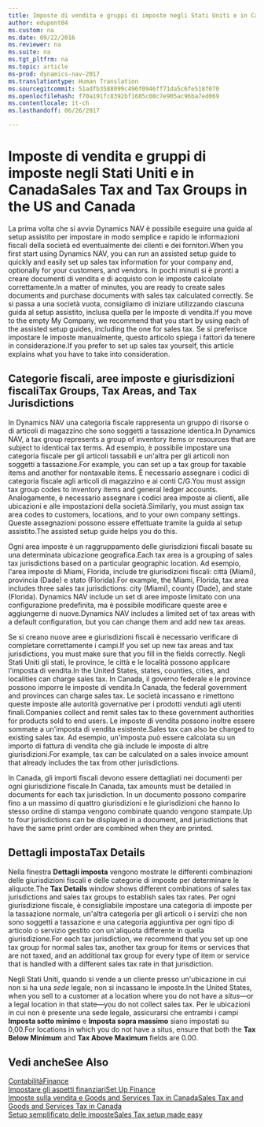 ```yaml
---
title: Imposte di vendita e gruppi di imposte negli Stati Uniti e in Canada
author: edupont04
ms.custom: na
ms.date: 09/22/2016
ms.reviewer: na
ms.suite: na
ms.tgt_pltfrm: na
ms.topic: article
ms-prod: dynamics-nav-2017
ms.translationtype: Human Translation
ms.sourcegitcommit: 51adfb3588099c496f0946ff71da5c6fe518f070
ms.openlocfilehash: f70a191fc8392bf1685c08c7e905ac96ba7ed069
ms.contentlocale: it-ch
ms.lasthandoff: 06/26/2017

---
```


# <a name="sales-tax-and-tax-groups-in-the-us-and-canada"></a><span data-ttu-id="b11ef-102">Imposte di vendita e gruppi di imposte negli Stati Uniti e in Canada</span><span class="sxs-lookup"><span data-stu-id="b11ef-102">Sales Tax and Tax Groups in the US and Canada</span></span>
<span data-ttu-id="b11ef-103">La prima volta che si avvia Dynamics NAV è possibile eseguire una guida al setup assistito per impostare in modo semplice e rapido le informazioni fiscali della società ed eventualmente dei clienti e dei fornitori.</span><span class="sxs-lookup"><span data-stu-id="b11ef-103">When you first start using Dynamics NAV, you can run an assisted setup guide to quickly and easily set up sales tax information for your company and, optionally for your customers, and vendors.</span></span> <span data-ttu-id="b11ef-104">In pochi minuti si è pronti a creare documenti di vendita e di acquisto con le imposte calcolate correttamente.</span><span class="sxs-lookup"><span data-stu-id="b11ef-104">In a matter of minutes, you are ready to create sales documents and purchase documents with sales tax calculated correctly.</span></span>
<span data-ttu-id="b11ef-105">Se si passa a una società vuota, consigliamo di iniziare utilizzando ciascuna guida al setup assistito, inclusa quella per le imposte di vendita.</span><span class="sxs-lookup"><span data-stu-id="b11ef-105">If you move to the empty My Company, we recommend that you start by using each of the assisted setup guides, including the one for sales tax.</span></span> <span data-ttu-id="b11ef-106">Se si preferisce impostare le imposte manualmente, questo articolo spiega i fattori da tenere in considerazione.</span><span class="sxs-lookup"><span data-stu-id="b11ef-106">If you prefer to set up sales tax yourself, this article explains what you have to take into consideration.</span></span>  

## <a name="tax-groups-tax-areas-and-tax-jurisdictions"></a><span data-ttu-id="b11ef-107">Categorie fiscali, aree imposte e giurisdizioni fiscali</span><span class="sxs-lookup"><span data-stu-id="b11ef-107">Tax Groups, Tax Areas, and Tax Jurisdictions</span></span>
<span data-ttu-id="b11ef-108">In Dynamics NAV una categoria fiscale rappresenta un gruppo di risorse o di articoli di magazzino che sono soggetti a tassazione identica.</span><span class="sxs-lookup"><span data-stu-id="b11ef-108">In Dynamics NAV, a tax group represents a group of inventory items or resources that are subject to identical tax terms.</span></span> <span data-ttu-id="b11ef-109">Ad esempio, è possibile impostare una categoria fiscale per gli articoli tassabili e un'altra per gli articoli non soggetti a tassazione.</span><span class="sxs-lookup"><span data-stu-id="b11ef-109">For example, you can set up a tax group for taxable items and another for nontaxable items.</span></span> <span data-ttu-id="b11ef-110">È necessario assegnare i codici di categoria fiscale agli articoli di magazzino e ai conti C/G.</span><span class="sxs-lookup"><span data-stu-id="b11ef-110">You must assign tax group codes to inventory items and general ledger accounts.</span></span> <span data-ttu-id="b11ef-111">Analogamente, è necessario assegnare i codici area imposte ai clienti, alle ubicazioni e alle impostazioni della società.</span><span class="sxs-lookup"><span data-stu-id="b11ef-111">Similarly, you must assign tax area codes to customers, locations, and to your own company settings.</span></span> <span data-ttu-id="b11ef-112">Queste assegnazioni possono essere effettuate tramite la guida al setup assistito.</span><span class="sxs-lookup"><span data-stu-id="b11ef-112">The assisted setup guide helps you do this.</span></span>  

<span data-ttu-id="b11ef-113">Ogni area imposte è un raggruppamento delle giurisdizioni fiscali basate su una determinata ubicazione geografica.</span><span class="sxs-lookup"><span data-stu-id="b11ef-113">Each tax area is a grouping of sales tax jurisdictions based on a particular geographic location.</span></span> <span data-ttu-id="b11ef-114">Ad esempio, l'area imposte di Miami, Florida, include tre giurisdizioni fiscali: città (Miami), provincia (Dade) e stato (Florida).</span><span class="sxs-lookup"><span data-stu-id="b11ef-114">For example, the Miami, Florida, tax area includes three sales tax jurisdictions: city (Miami), county (Dade), and state (Florida).</span></span> <span data-ttu-id="b11ef-115">Dynamics NAV include un set di aree imposte limitato con una configurazione predefinita, ma è possibile modificare queste aree e aggiungerne di nuove.</span><span class="sxs-lookup"><span data-stu-id="b11ef-115">Dynamics NAV includes a limited set of tax areas with a default configuration, but you can change them and add new tax areas.</span></span>  

<span data-ttu-id="b11ef-116">Se si creano nuove aree e giurisdizioni fiscali è necessario verificare di completare correttamente i campi.</span><span class="sxs-lookup"><span data-stu-id="b11ef-116">If you set up new tax areas and tax jurisdictions, you must make sure that you fill in the fields correctly.</span></span> <span data-ttu-id="b11ef-117">Negli Stati Uniti gli stati, le province, le città e le località possono applicare l'imposta di vendita.</span><span class="sxs-lookup"><span data-stu-id="b11ef-117">In the United States, states, counties, cities, and localities can charge sales tax.</span></span> <span data-ttu-id="b11ef-118">In Canada, il governo federale e le province possono imporre le imposte di vendita.</span><span class="sxs-lookup"><span data-stu-id="b11ef-118">In Canada, the federal government and provinces can charge sales tax.</span></span> <span data-ttu-id="b11ef-119">Le società incassano e rimettono queste imposte alle autorità governative per i prodotti venduti agli utenti finali.</span><span class="sxs-lookup"><span data-stu-id="b11ef-119">Companies collect and remit sales tax to these government authorities for products sold to end users.</span></span> <span data-ttu-id="b11ef-120">Le imposte di vendita possono inoltre essere sommate a un'imposta di vendita esistente.</span><span class="sxs-lookup"><span data-stu-id="b11ef-120">Sales tax can also be charged to existing sales tax.</span></span> <span data-ttu-id="b11ef-121">Ad esempio, un'imposta può essere calcolata su un importo di fattura di vendita che già include le imposte di altre giurisdizioni.</span><span class="sxs-lookup"><span data-stu-id="b11ef-121">For example, tax can be calculated on a sales invoice amount that already includes the tax from other jurisdictions.</span></span>  

<span data-ttu-id="b11ef-122">In Canada, gli importi fiscali devono essere dettagliati nei documenti per ogni giurisdizione fiscale.</span><span class="sxs-lookup"><span data-stu-id="b11ef-122">In Canada, tax amounts must be detailed in documents for each tax jurisdiction.</span></span> <span data-ttu-id="b11ef-123">In un documento possono comparire fino a un massimo di quattro giurisdizioni e le giurisdizioni che hanno lo stesso ordine di stampa vengono combinate quando vengono stampate.</span><span class="sxs-lookup"><span data-stu-id="b11ef-123">Up to four jurisdictions can be displayed in a document, and jurisdictions that have the same print order are combined when they are printed.</span></span>

## <a name="tax-details"></a><span data-ttu-id="b11ef-124">Dettagli imposta</span><span class="sxs-lookup"><span data-stu-id="b11ef-124">Tax Details</span></span>
<span data-ttu-id="b11ef-125">Nella finestra **Dettagli imposta** vengono mostrate le differenti combinazioni delle giurisdizioni fiscali e delle categorie di imposte per determinare le aliquote.</span><span class="sxs-lookup"><span data-stu-id="b11ef-125">The **Tax Details** window shows different combinations of sales tax jurisdictions and sales tax groups to establish sales tax rates.</span></span> <span data-ttu-id="b11ef-126">Per ogni giurisdizione fiscale, è consigliabile impostare una categoria di imposte per la tassazione normale, un'altra categoria per gli articoli o i servizi che non sono soggetti a tassazione e una categoria aggiuntiva per ogni tipo di articolo o servizio gestito con un'aliquota differente in quella giurisdizione.</span><span class="sxs-lookup"><span data-stu-id="b11ef-126">For each tax jurisdiction, we recommend that you set up one tax group for normal sales tax, another tax group for items or services that are not taxed, and an additional tax group for every type of item or service that is handled with a different sales tax rate in that jurisdiction.</span></span>  

<span data-ttu-id="b11ef-127">Negli Stati Uniti, quando si vende a un cliente presso un'ubicazione in cui non si ha una *sede* legale, non si incassano le imposte.</span><span class="sxs-lookup"><span data-stu-id="b11ef-127">In the United States, when you sell to a customer at a location where you do not have a *situs*—or a legal location in that state—you do not collect sales tax.</span></span> <span data-ttu-id="b11ef-128">Per le ubicazioni in cui non è presente una sede legale, assicurarsi che entrambi i campi **Imposta sotto minimo** e **Imposta sopra massimo** siano impostati su 0,00.</span><span class="sxs-lookup"><span data-stu-id="b11ef-128">For locations in which you do not have a situs, ensure that both the **Tax Below Minimum** and **Tax Above Maximum** fields are 0.00.</span></span>  

## <a name="see-also"></a><span data-ttu-id="b11ef-129">Vedi anche</span><span class="sxs-lookup"><span data-stu-id="b11ef-129">See Also</span></span>
[<span data-ttu-id="b11ef-130">Contabilità</span><span class="sxs-lookup"><span data-stu-id="b11ef-130">Finance</span></span>](finance-setup.md)  
[<span data-ttu-id="b11ef-131">Impostare gli aspetti finanziari</span><span class="sxs-lookup"><span data-stu-id="b11ef-131">Set Up Finance</span></span>](finance-setup-setup-finance-setup.md)  
[<span data-ttu-id="b11ef-132">Imposte sulla vendita e Goods and Services Tax in Canada</span><span class="sxs-lookup"><span data-stu-id="b11ef-132">Sales Tax and Goods and Services Tax in Canada</span></span>](ca-finance-setup-tax.md)  
[<span data-ttu-id="b11ef-133">Setup semplificato delle imposte</span><span class="sxs-lookup"><span data-stu-id="b11ef-133">Sales Tax setup made easy</span></span>](https://madeira.microsoft.com/en-us/blog/sales-tax-setup-made-easy)  

